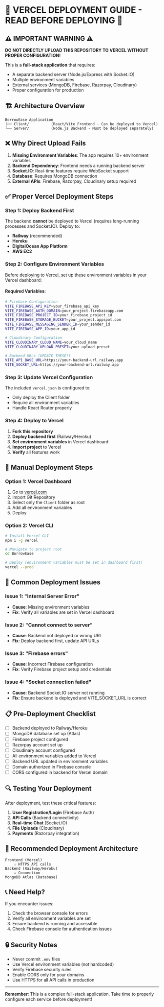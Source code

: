 # 🚨 VERCEL DEPLOYMENT GUIDE - READ BEFORE DEPLOYING 🚨

## ⚠️ IMPORTANT WARNING ⚠️

**DO NOT DIRECTLY UPLOAD THIS REPOSITORY TO VERCEL WITHOUT PROPER CONFIGURATION!**

This is a **full-stack application** that requires:
- A separate backend server (Node.js/Express with Socket.IO)
- Multiple environment variables
- External services (MongoDB, Firebase, Razorpay, Cloudinary)
- Proper configuration for production

## 🏗️ Architecture Overview

```
BorrowEase Application
├── Client/          (React/Vite Frontend - Can be deployed to Vercel)
└── Server/          (Node.js Backend - Must be deployed separately)
```

## ❌ Why Direct Upload Fails

1. **Missing Environment Variables**: The app requires 10+ environment variables
2. **Backend Dependency**: Frontend needs a running backend server
3. **Socket.IO**: Real-time features require WebSocket support
4. **Database**: Requires MongoDB connection
5. **External APIs**: Firebase, Razorpay, Cloudinary setup required

## ✅ Proper Vercel Deployment Steps

### Step 1: Deploy Backend First

The backend **cannot** be deployed to Vercel (requires long-running processes and Socket.IO). Deploy to:
- **Railway** (recommended)
- **Heroku**
- **DigitalOcean App Platform**
- **AWS EC2**

### Step 2: Configure Environment Variables

Before deploying to Vercel, set up these environment variables in your Vercel dashboard:

#### Required Variables:
```bash
# Firebase Configuration
VITE_FIREBASE_API_KEY=your_firebase_api_key
VITE_FIREBASE_AUTH_DOMAIN=your_project.firebaseapp.com
VITE_FIREBASE_PROJECT_ID=your_firebase_project_id
VITE_FIREBASE_STORAGE_BUCKET=your_project.appspot.com
VITE_FIREBASE_MESSAGING_SENDER_ID=your_sender_id
VITE_FIREBASE_APP_ID=your_app_id

# Cloudinary Configuration
VITE_CLOUDINARY_CLOUD_NAME=your_cloud_name
VITE_CLOUDINARY_UPLOAD_PRESET=your_upload_preset

# Backend URLs (UPDATE THESE!)
VITE_API_BASE_URL=https://your-backend-url.railway.app
VITE_SOCKET_URL=https://your-backend-url.railway.app
```

### Step 3: Update Vercel Configuration

The included `vercel.json` is configured to:
- Only deploy the Client folder
- Require all environment variables
- Handle React Router properly

### Step 4: Deploy to Vercel

1. **Fork this repository**
2. **Deploy backend first** (Railway/Heroku)
3. **Set environment variables** in Vercel dashboard
4. **Import project** to Vercel
5. **Verify** all features work

## 🔧 Manual Deployment Steps

### Option 1: Vercel Dashboard
1. Go to [vercel.com](https://vercel.com)
2. Import Git Repository
3. Select only the `Client` folder as root
4. Add all environment variables
5. Deploy

### Option 2: Vercel CLI
```bash
# Install Vercel CLI
npm i -g vercel

# Navigate to project root
cd BorrowEase

# Deploy (environment variables must be set in dashboard first)
vercel --prod
```

## 🚨 Common Deployment Issues

### Issue 1: "Internal Server Error"
- **Cause**: Missing environment variables
- **Fix**: Verify all variables are set in Vercel dashboard

### Issue 2: "Cannot connect to server"
- **Cause**: Backend not deployed or wrong URL
- **Fix**: Deploy backend first, update API URLs

### Issue 3: "Firebase errors"
- **Cause**: Incorrect Firebase configuration
- **Fix**: Verify Firebase project setup and credentials

### Issue 4: "Socket connection failed"
- **Cause**: Backend Socket.IO server not running
- **Fix**: Ensure backend is deployed and VITE_SOCKET_URL is correct

## 📋 Pre-Deployment Checklist

- [ ] Backend deployed to Railway/Heroku
- [ ] MongoDB database set up (Atlas)
- [ ] Firebase project configured
- [ ] Razorpay account set up
- [ ] Cloudinary account configured
- [ ] All environment variables added to Vercel
- [ ] Backend URL updated in environment variables
- [ ] Domain authorized in Firebase console
- [ ] CORS configured in backend for Vercel domain

## 🔍 Testing Your Deployment

After deployment, test these critical features:
1. **User Registration/Login** (Firebase Auth)
2. **API Calls** (Backend connectivity)
3. **Real-time Chat** (Socket.IO)
4. **File Uploads** (Cloudinary)
5. **Payments** (Razorpay integration)

## 🚀 Recommended Deployment Architecture

```
Frontend (Vercel)
    ↓ HTTPS API calls
Backend (Railway/Heroku)
    ↓ Connection
MongoDB Atlas (Database)
```

## 📞 Need Help?

If you encounter issues:
1. Check the browser console for errors
2. Verify all environment variables are set
3. Ensure backend is running and accessible
4. Check Firebase console for authentication issues

## 🔒 Security Notes

- Never commit `.env` files
- Use Vercel environment variables (not hardcoded)
- Verify Firebase security rules
- Enable CORS only for your domains
- Use HTTPS for all API calls in production

---

**Remember**: This is a complex full-stack application. Take time to properly configure each service before deployment!